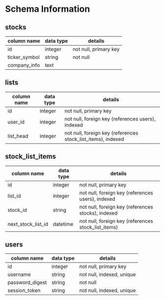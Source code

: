# Schema Information

## stocks
column name   | data type | details
--------------|-----------|-----------------------
id            | integer   | not null, primary key
ticker_symbol | string    | not null
company_info  | text      |

## lists
column name | data type | details
------------|-----------|-----------------------
id          | integer   | not null, primary key
user_id     | integer   | not null, foreign key (references users), indexed
list_head   | integer   | not null, foreign key (references stock_list_items), indexed

## stock_list_items
column name         | data type | details
--------------------|-----------|-----------------------
id                  | integer   | not null, primary key
list_id             | integer   | not null, foreign key (references users), indexed
stock_id            | string    | not null, foreign key (references stocks), indexed
next_stock_list_id  | datetime  | not null, foreign key (references stock_list_items)

## users
column name     | data type | details
----------------|-----------|-----------------------
id              | integer   | not null, primary key
username        | string    | not null, indexed, unique
password_digest | string    | not null
session_token   | string    | not null, indexed, unique
